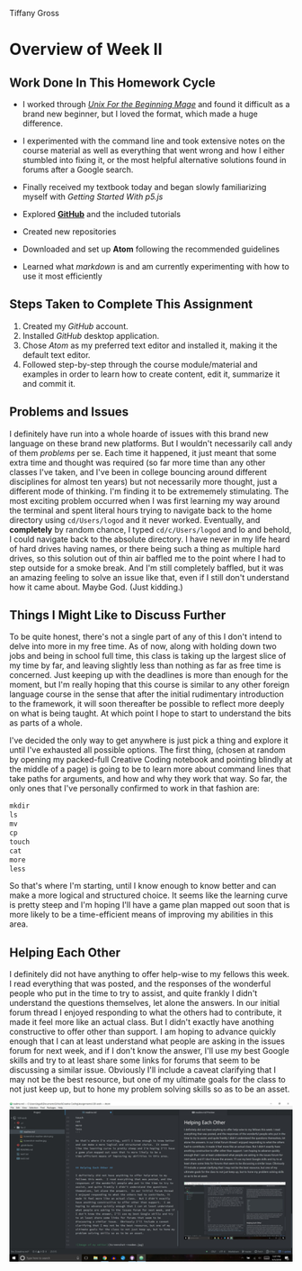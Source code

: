 Tiffany Gross

# Overview of Week II

## Work Done In This Homework Cycle

- I worked through [_Unix For the Beginning Mage_](http://unixmages.com/ufbm.pdf) and found it difficult as a brand new beginner, but I loved the format, which made a huge difference.

- I experimented with the command line and took extensive notes on the course material as well as everything that went wrong and how I either stumbled into fixing it, or the most helpful alternative solutions found in forums after a Google search.
- Finally received my textbook today and began slowly familiarizing myself with _Getting Started With p5.js_
- Explored [**GitHub**](https://github.com/) and the included tutorials
- Created new repositories
- Downloaded and set up **Atom** following the recommended guidelines
- Learned what _markdown_ is and am currently experimenting with how to use it most efficiently

## Steps Taken to Complete This Assignment ##

1. Created my _GitHub_ account.
2. Installed _GitHub_ desktop application.
3. Chose _Atom_ as my preferred text editor and installed it, making it the default text editor.
4. Followed step-by-step through the course module/material and examples in order to learn how to create content, edit it, summarize it and commit it.

## Problems and Issues ##

I definitely have run into a whole hoarde of issues with this brand new language on these brand new platforms.  But I wouldn't necessarily call andy of them _problems_ per se. Each time it happened, it just meant that some extra time and thought was required (so far more time than any other classes I've taken, and I've been in college bouncing around different disciplines for almost ten years) but not necessarily more thought, just a different mode of thinking.  I'm finding it to be extrememely stimulating.
The most exciting problem occurred when I was first learning my way around the terminal and spent literal hours trying to navigate back to the home directory using `cd/Users/logod` and it never worked.  Eventually, and **completely** by random chance, I typed `cd/c/Users/logod` and lo and behold, I could navigate back to the absolute directory.  I have never in my life heard of hard drives having names, or there being such a thing as multiple hard drives, so this solution out of thin air baffled me to the point where I had to step outside for a smoke break. And I'm still completely baffled, but it was an amazing feeling to solve an issue like that, even if I still don't understand how it came about.  Maybe God.  (Just kidding.)

## Things I Might Like to Discuss Further ##

To be quite honest, there's not a single part of any of this I don't intend to delve into more in my free time.  As of now, along with holding down two jobs and being in school full time, this class is taking up the largest slice of my time by far, and leaving slightly less than nothing as far as free time is concerned.  Just keeping up with the deadlines is more than enough for the moment, but I'm really hoping that this course is similar to any other foreign language course in the sense that after the initial rudimentary introduction to the framework, it will soon thereafter be possible to reflect more deeply on what is being taught.  At which point I hope to start to understand the bits as parts of a whole.

I've decided the only way to get anywhere is just pick a thing and explore it until I've exhausted all possible options.  The first thing, (chosen at random by opening my packed-full Creative Coding notebook and pointing blindly at the middle of a page) is going to be to learn more about command lines that take paths for arguments, and how and why they work that way.  So far, the only ones that I've personally confirmed to work in that fashion are:

```
mkdir
ls
mv
cp
touch
cat
more
less
```

So that's where I'm starting, until I know enough to know better and can make a more logical and structured choice.  It seems like the learning curve is pretty steep and I'm hoping I'll have a game plan mapped out soon that is more likely to be a time-efficient means of improving my abilities in this area.


## Helping Each Other ##

I definitely did not have anything to offer help-wise to my fellows this week.  I read everything that was posted, and the responses of the wonderful people who put in the time to try to assist, and quite frankly I didn't understand the questions themselves, let alone the answers.  In our initial forum thread I enjoyed responding to what the others had to contribute, it made it feel more like an actual class.  But I didn't exactly have anothing constructive to offer other than support.  I am hoping to advance quickly enough that I can at least understand what people are asking in the issues forum for next week, and if I don't know the answer, I'll use my best Google skills and try to at least share some links for forums that seem to be discussing a similar issue.  Obviously I'll include a caveat clarifying that I may not be the best resource, but one of my ultimate goals for the class to not just keep up, but to hone my problem solving skills so as to be an asset.


![Image of my editor](Screenshot-markdown.jpg)

